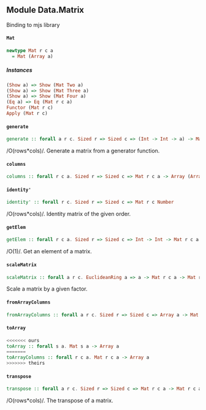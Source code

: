 ## Module Data.Matrix

Binding to mjs library

#### `Mat`

``` purescript
newtype Mat r c a
  = Mat (Array a)
```

##### Instances
``` purescript
(Show a) => Show (Mat Two a)
(Show a) => Show (Mat Three a)
(Show a) => Show (Mat Four a)
(Eq a) => Eq (Mat r c a)
Functor (Mat r c)
Apply (Mat r c)
```

#### `generate`

``` purescript
generate :: forall a r c. Sized r => Sized c => (Int -> Int -> a) -> Mat r c a
```

/O(rows*cols)/. Generate a matrix from a generator function.

#### `columns`

``` purescript
columns :: forall r c a. Sized r => Sized c => Mat r c a -> Array (Array a)
```

#### `identity'`

``` purescript
identity' :: forall r c. Sized r => Sized c => Mat r c Number
```

/O(rows*cols)/. Identity matrix of the given order.

#### `getElem`

``` purescript
getElem :: forall r c a. Sized r => Sized c => Int -> Int -> Mat r c a -> a
```

/O(1)/. Get an element of a matrix.

#### `scaleMatrix`

``` purescript
scaleMatrix :: forall a r c. EuclideanRing a => a -> Mat r c a -> Mat r c a
```

Scale a matrix by a given factor.

#### `fromArrayColumns`

``` purescript
fromArrayColumns :: forall a r c. Sized r => Sized c => Array a -> Mat r c a
```

#### `toArray`

``` purescript
<<<<<<< ours
toArray :: forall s a. Mat s a -> Array a
=======
toArrayColumns :: forall r c a. Mat r c a -> Array a
>>>>>>> theirs
```

#### `transpose`

``` purescript
transpose :: forall a r c. Sized r => Sized c => Mat r c a -> Mat r c a
```

/O(rows*cols)/. The transpose of a matrix.
